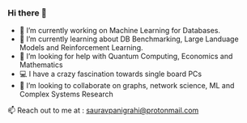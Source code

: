 ### Hi there 👋

- 🔭 I’m currently working on Machine Learning for Databases. 
- 🌱 I’m currently learning about DB Benchmarking, Large Landuage Models and Reinforcement Learning. 
- 🤔 I’m looking for help with Quantum Computing, Economics and Mathematics
- 💻 I have a crazy fascination towards single board PCs 
- 👯 I’m looking to collaborate on graphs, network science, ML and Complex Systems Research

📫 Reach out to me at : sauravpanigrahi@protonmail.com
